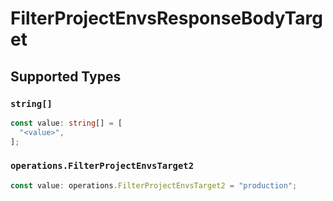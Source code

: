# FilterProjectEnvsResponseBodyTarget


## Supported Types

### `string[]`

```typescript
const value: string[] = [
  "<value>",
];
```

### `operations.FilterProjectEnvsTarget2`

```typescript
const value: operations.FilterProjectEnvsTarget2 = "production";
```

